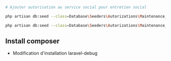 ```bash
# Ajouter autorisation au service social pour entretien social

php artisan db:seed --class=Database\Seeders\Autorizations\Maintenance_1_2_0 

php artisan db:seed --class=Database\Seeders\Autorizations\Maintenance_1_1_6


``````

## Install composer

- Modification d'installation laravel-debug